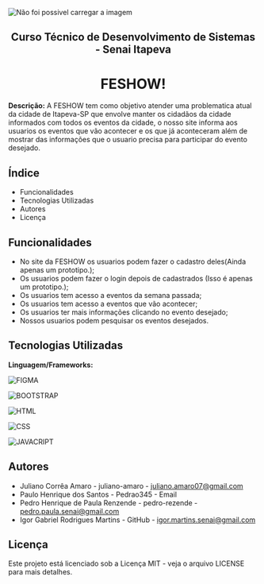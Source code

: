 ![Não foi possivel carregar a imagem](/assets/img/readme/‘.jpg)

<h2 align="center">Curso Técnico de Desenvolvimento de Sistemas - Senai Itapeva</h2>

<h1 align="center">FESHOW!</h1>

**Descrição:**
A FESHOW tem como objetivo atender uma problematica atual da cidade de Itapeva-SP que envolve manter os cidadãos da cidade informados com todos os eventos da cidade, o nosso site informa aos usuarios os eventos que vão acontecer e os que já aconteceram além de mostrar das informações que o usuario precisa para participar do evento desejado.
## Índice
- Funcionalidades
- Tecnologias Utilizadas
- Autores
- Licença
## Funcionalidades
 - No site da FESHOW os usuarios podem fazer o cadastro deles(Ainda apenas um prototipo.);
 - Os usuarios podem fazer o login depois de cadastrados (Isso é apenas um prototipo.);
 - Os usuarios tem acesso a eventos da semana passada;
 - Os usuarios tem acesso a eventos que vão acontecer;
 - Os usuarios ter mais informações clicando no evento desejado;
 - Nossos usuarios podem pesquisar os eventos desejados.
## Tecnologias Utilizadas
**Linguagem/Frameworks:**
 
 ![FIGMA](https://img.shields.io/badge/Figma-F24E1E?style=for-the-badge&logo=figma&logoColor=white)

 ![BOOTSTRAP](https://img.shields.io/badge/Bootstrap-563D7C?style=for-the-badge&logo=bootstrap&logoColor=white)
 
 ![HTML](https://img.shields.io/badge/HTML5-E34F26?style=for-the-badge&logo=html5&logoColor=white)

 ![CSS](https://img.shields.io/badge/CSS3-1572B6?style=for-the-badge&logo=css3&logoColor=white)
 
 ![JAVACRIPT](https://img.shields.io/badge/JavaScript-323330?style=for-the-badge&logo=javascript&logoColor=F7DF1E)
## Autores
- Juliano Corrêa Amaro - juliano-amaro - juliano.amaro07@gmail.com
- Paulo Henrique dos Santos - Pedrao345 - Email
- Pedro Henrique de Paula Renzende - pedro-rezende - pedro.paula.senai@gmail.com
- Igor Gabriel Rodrigues Martins - GitHub - igor.martins.senai@gmail.com
## Licença
Este projeto está licenciado sob a Licença MIT - veja o arquivo LICENSE para mais detalhes.
